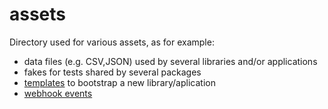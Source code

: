 # assets

Directory used for various assets, as for example:

- data files (e.g. CSV,JSON) used by several libraries and/or applications
- fakes for tests shared by several packages
- [templates](./templates/README.md) to bootstrap a new library/aplication
- [webhook events](./webhook-events)
